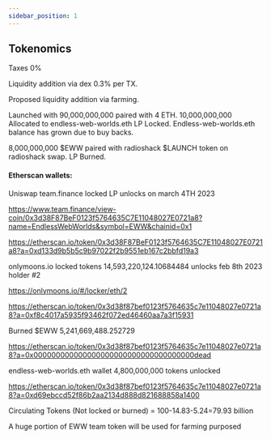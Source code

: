 ```yaml
---
sidebar_position: 1
---
```


## Tokenomics

Taxes 0%

Liquidity addition via dex 0.3% per TX.

Proposed liquidity addition via farming.

Launched with 90,000,000,000 paired with 4 ETH. 10,000,000,000 Allocated to endless-web-worlds.eth LP Locked. Endless-web-worlds.eth balance has grown due to
buy backs.

8,000,000,000 $EWW paired with radioshack $LAUNCH token on radioshack swap. LP Burned.

#### Etherscan wallets:

Uniswap team.finance locked LP unlocks on march 4TH 2023

https://www.team.finance/view-coin/0x3d38F87BeF0123f5764635C7E11048027E0721a8?name=EndlessWebWorlds&symbol=EWW&chainid=0x1

https://etherscan.io/token/0x3d38F87BeF0123f5764635C7E11048027E0721a8?a=0xd133d9b5b5c9b97022f2b9551eb167c2bbfd19a3

onlymoons.io locked tokens 14,593,220,124.10684484 unlocks feb 8th 2023 holder #2

https://onlymoons.io/#/locker/eth/2

https://etherscan.io/token/0x3d38f87bef0123f5764635c7e11048027e0721a8?a=0xf8c4017a5935f93462f072ed46460aa7a3f15931

Burned $EWW 5,241,669,488.252729

https://etherscan.io/token/0x3d38f87bef0123f5764635c7e11048027e0721a8?a=0x000000000000000000000000000000000000dead

endless-web-worlds.eth wallet 4,800,000,000 tokens unlocked

https://etherscan.io/token/0x3d38f87bef0123f5764635c7e11048027e0721a8?a=0xd69ebccd52f86b2aa2134d888d821688858a1400

Circulating Tokens (Not locked or burned) = 100-14.83-5.24=79.93 billion

A huge portion of EWW team token will be used for farming purposed